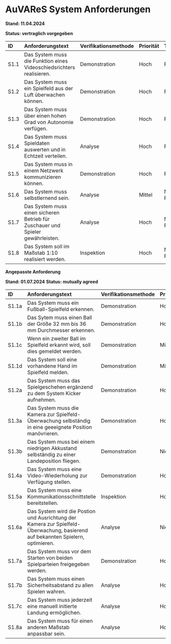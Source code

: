 # AuVAReS System Anforderungen 
**Stand: 11.04.2024**

**Status: vertraglich vorgegeben**

| ID  | Anforderungstext  | Verifikationsmethode| Priorität   | Typ | Status  |
|:----------|:----------|:----------|:----------|:----------|:----------|
| S1.1    | Das System muss die Funktion eines  Videoschiedsrichters realisieren.    | Demonstration   | Hoch    | Funktional   | offen    |
| S1.2     | Das System muss ein Spielfeld aus der Luft überwachen können.    | Demonstration   | Hoch   | Funktional   | offen    |
| S1.3     | Das System muss über einen hohen Grad von Autonomie verfügen.   | Demonstration    | Hoch   | Funktional    | offen   |
| S1.4    |  Das System muss Spieldaten auswerten und in Echtzeit verteilen.    | Analyse    | Hoch    | Funktional    | offen    |
| S1.5     | Das System muss in einem Netzwerk kommunizieren können.    | Demonstration   | Hoch    | Funktional    | offen    |
| S1.6     | Das System muss selbstlernend sein.    | Analyse    | Mittel   | Nicht-Funktional    | offen   |
| S1.7     | Das System muss einen sicheren Betrieb für Zuschauer und Spieler gewährleisten.    | Analyse    | Hoch   | Nicht-Funktional   | offen   |
| S1.8     | Das System soll im Maßstab 1:10 realisiert werden.     | Inspektion   | Hoch    | Nicht-Funktional    | offen    |


**Angepasste Anforderung**

**Stand: 01.07.2024**
**Status: mutually agreed**

| ID  | Anforderungstext  | Verifikationsmethode| Priorität   | Typ | Status  | Nachweis |
|:----------|:----------|:----------|:----------|:----------|:----------|:----------|
| S1.1a    | Das System muss ein Fußball-Spielfeld erkennen.    | Demonstration   | Hoch    | Funktional   | beendet   | FAT |
| S1.1b     | Das Sytem muss einen Ball der Größe 32 mm bis 36 mm Durchmesser erkennen.   | Demonstration   | Hoch   | Funktional   | beendet   | FAT |
| S1.1c     | Wenn ein zweiter Ball im Spielfeld erkannt wird, soll dies gemeldet werden.   | Demonstration    | Mittel   | Funktional    | offen   | FAT |
| S1.1d    |  Das System soll eine vorhandene Hand im Spielfeld melden.    | Demonstration    | Mittel    | Funktional    | offen    | FAT |
| S1.2a     | Das System muss das Spielgeschehen ergänzend zu dem System Kicker aufnehmen.    | Demonstration   | Hoch    | Funktional    | beendet    | FAT |
| S1.3a     |  Das System muss die Kamera zur Spielfeld-Überwachung selbständig in eine geeeignete Position manövrieren.    | Demonstration    | Hoch   | Funktional    | beendet  | FAT   |
| S1.3b     | Das System  muss bei einem niedrigen Akkustand selbständig zu einer Landeposition fliegen.    | Demonstration    | Niedrig   | Funktional   | beendet   | FAT   |
| S1.4a     | Das System muss eine Video-Wiederholung zur Verfügung stellen.     | Demonstration   | Hoch    | Funktional    | beendet    | FAT    |
| S1.5a     | Das System muss eine Kommunikationsschnittstelle  bereitstellen.    |  Inspektion   | Hoch    | Funktional    | beendet    | FAT |
| S1.6a     | Das System wird die Postion und Ausrichtung der Kamera zur Spielfeld-Überwachung, basierend auf bekannten Spielern, optimieren.     |  Analyse   | Niedrig    |  Funktional    | offen    | SAT |
| S1.7a     | Das System muss vor dem Starten von beiden Spielparteien freigegeben werden.     | Demonstration   | Hoch    | Funktional    | beendet    | FAT  |
| S1.7b     | Das System muss einen Sicherheitsabstand zu allen Spielen wahren.     | Analyse  | Hoch    | Funktional    | beendet   | FAT    |
| S1.7c     | Das System muss jederzeit eine manuell initierte Landung ermöglichen.     |   Analyse   | Hoch    | Funktional    | beendet   | FAT |
| S1.8a     | Das System muss für einen anderen Maßstab anpassbar sein.     | Analyse   | Hoch    | Nicht-Funktional    | beendet    | SAT |